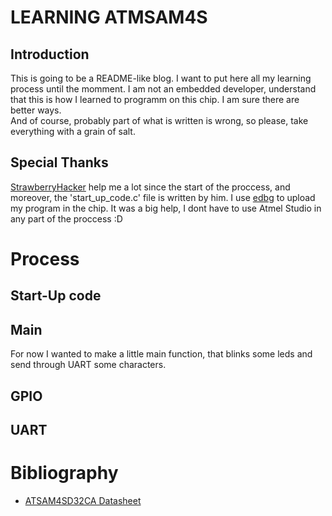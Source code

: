 # LEARNING ATMSAM4S
## Introduction

This is going to be a README-like blog. I want to put here all my learning process until the momment. I am not an embedded developer, understand that this is how I learned to programm on this chip. I am sure there are better ways.<br>
And of course, probably part of what is written is wrong, so please, take everything with a grain of salt.

## Special Thanks
[StrawberryHacker](https://github.com/StrawberryHacker) help me a lot since the start of the proccess, and moreover, the 'start_up_code.c' file is written by him.
I use [edbg](https://github.com/ataradov/edbg) to upload my program in the chip. It was a big help, I dont have to use Atmel Studio in any part of the proccess :D

# Process
## Start-Up code
## Main
For now I wanted to make a little main function, that blinks some leds and send through UART some characters.
## GPIO
## UART
# Bibliography
- [ATSAM4SD32CA Datasheet](https://ww1.microchip.com/downloads/aemDocuments/documents/OTH/ProductDocuments/DataSheets/Atmel-11100-32-bitCortex-M4-Microcontroller-SAM4S_Datasheet.pdf) 